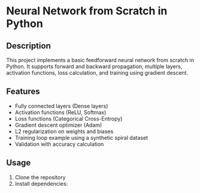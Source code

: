 # Neural Network from Scratch in Python

## Description
This project implements a basic feedforward neural network from scratch in Python. It supports forward and backward propagation, multiple layers, activation functions, loss calculation, and training using gradient descent.

## Features
- Fully connected layers (Dense layers)  
- Activation functions (ReLU, Softmax)  
- Loss functions (Categorical Cross-Entropy)  
- Gradient descent optimizer (Adam)  
- L2 regularization on weights and biases  
- Training loop example using a synthetic spiral dataset  
- Validation with accuracy calculation  

## Usage
1. Clone the repository  
2. Install dependencies:
